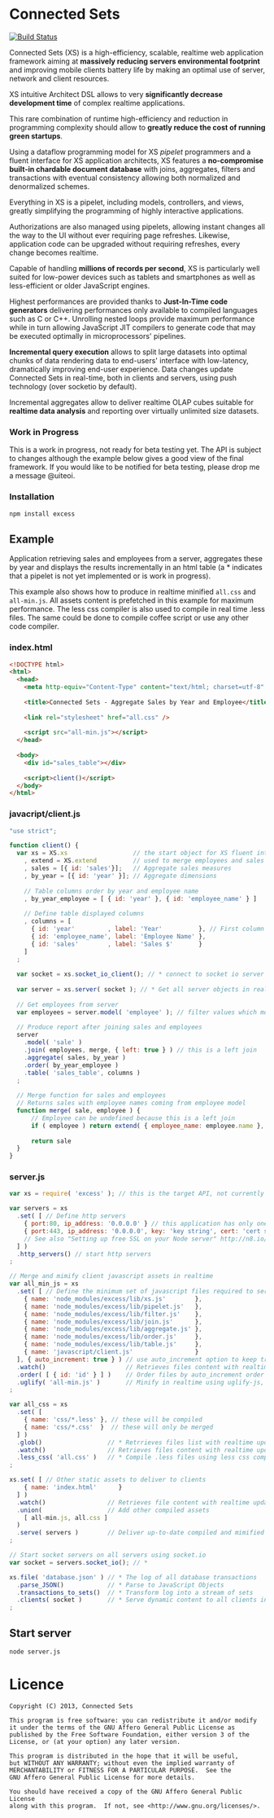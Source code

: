 # Connected Sets

[![Build Status](https://travis-ci.org/ConnectedSets/ConnectedSets.png?branch=master)](https://travis-ci.org/ConnectedSets/ConnectedSets)

Connected Sets (XS) is a high-efficiency, scalable, realtime web application framework aiming at **massively reducing servers
environmental footprint** and improving mobile clients battery life by making an optimal use of server, network and client
resources.

XS intuitive Architect DSL allows to very **significantly decrease development time** of complex realtime applications.

This rare combination of runtime high-efficiency and reduction in programming complexity should allow to **greatly reduce
the cost of running green startups**.

Using a dataflow programming model for XS *pipelet* programmers and a fluent interface for XS application architects, XS
features a **no-compromise built-in chardable document database** with joins, aggregates, filters and transactions with eventual
consistency allowing both normalized and denormalized schemes.

Everything in XS is a pipelet, including models, controllers, and views, greatly simplifying the programming of highly
interactive applications.

Authorizations are also managed using pipelets, allowing instant changes all the way to the UI without ever requiring
page refreshes. Likewise, application code can be upgraded without requiring refreshes, every change becomes realtime.

Capable of handling **millions of records per second**, XS is particularly well suited for low-power devices such as
tablets and smartphones as well as less-efficient or older JavaScript engines.

Highest performances are provided thanks to **Just-In-Time code generators** delivering performances only available to
compiled languages such as C or C++. Unrolling nested loops provide maximum performance while in turn allowing
JavaScript JIT compilers to generate code that may be executed optimally in microprocessors' pipelines.

**Incremental query execution** allows to split large datasets into optimal chunks of data rendering data to
end-users' interface with low-latency, dramatically improving end-user experience. Data changes update Connected
Sets in real-time, both in clients and servers, using push technology (over socketio by default).

Incremental aggregates allow to deliver realtime OLAP cubes suitable for **realtime data analysis** and reporting
over virtually unlimited size datasets.

### Work in Progress

This is a work in progress, not ready for beta testing yet. The API is subject to changes although the example below
gives a good view of the final framework. If you would like to be notified for beta testing, please drop me
a message @uiteoi.

### Installation

```bash
npm install excess
```

## Example

Application retrieving sales and employees from a server, aggregates these by year and displays the results
incrementally in an html table (a * indicates that a pipelet is not yet implemented or is work in progress).

This example also shows how to produce in realtime minified `all.css` and `all-min.js`. All assets content
is prefetched in this example for maximum performance. The less css compiler is also used to compile in real
time .less files. The same could be done to compile coffee script or use any other code compiler.

### index.html

```html
<!DOCTYPE html>
<html>
  <head>
    <meta http-equiv="Content-Type" content="text/html; charset=utf-8" />
    
    <title>Connected Sets - Aggregate Sales by Year and Employee</title>
    
    <link rel="stylesheet" href="all.css" />
    
    <script src="all-min.js"></script>
  </head>
  
  <body>
    <div id="sales_table"></div>
    
    <script>client()</script>
  </body>
</html>
```

### javacript/client.js

```javascript
"use strict";

function client() {
  var xs = XS.xs                  // the start object for XS fluent interface
    , extend = XS.extend          // used to merge employees and sales
    , sales = [{ id: 'sales'}];   // Aggregate sales measures
    , by_year = [{ id: 'year' }]; // Aggregate dimensions
    
    // Table columns order by year and employee name
    , by_year_employee = [ { id: 'year' }, { id: 'employee_name' } ]
    
    // Define table displayed columns
    , columns = [
      { id: 'year'         , label: 'Year'          }, // First column
      { id: 'employee_name', label: 'Employee Name' },
      { id: 'sales'        , label: 'Sales $'       }
    ]
  ;
  
  var socket = xs.socket_io_client(); // * connect to socket io server
  
  var server = xs.server( socket ); // * Get all server objects in realtime
  
  // Get employees from server
  var employees = server.model( 'employee' ); // filter values which model attribute equals 'employee'
  
  // Produce report after joining sales and employees
  server
    .model( 'sale' )
    .join( employees, merge, { left: true } ) // this is a left join
    .aggregate( sales, by_year )
    .order( by_year_employee )
    .table( 'sales_table', columns )
  ;
  
  // Merge function for sales and employees
  // Returns sales with employee names coming from employee model
  function merge( sale, employee ) {
      // Employee can be undefined because this is a left join
      if ( employee ) return extend( { employee_name: employee.name }, sale )
      
      return sale
  }
}
```

### server.js

```javascript
var xs = require( 'excess' ); // this is the target API, not currently available

var servers = xs
  .set( [ // Define http servers
    { port:80, ip_address: '0.0.0.0' } // this application has only one server
    { port:443, ip_address: '0.0.0.0', key: 'key string', cert: 'cert string' }
    // See also "Setting up free SSL on your Node server" http://n8.io/setting-up-free-ssl-on-your-node-server/
  ] )
  .http_servers() // start http servers
;

// Merge and mimify client javascript assets in realtime
var all_min_js = xs
  .set( [ // Define the minimum set of javascript files required to serve this client application
    { name: 'node_modules/excess/lib/xs.js'        },
    { name: 'node_modules/excess/lib/pipelet.js'   },
    { name: 'node_modules/excess/lib/filter.js'    },
    { name: 'node_modules/excess/lib/join.js'      },
    { name: 'node_modules/excess/lib/aggregate.js' },
    { name: 'node_modules/excess/lib/order.js'     },
    { name: 'node_modules/excess/lib/table.js'     },
    { name: 'javascript/client.js'                 }
  ], { auto_increment: true } ) // use auto_increment option to keep track of files order
  .watch()                      // Retrieves files content with realtime updates
  .order( [ { id: 'id' } ] )    // Order files by auto_increment order before minifying
  .uglify( 'all-min.js' )       // Minify in realtime using uglify-js, hiding all source assets
;

var all_css = xs
  .set( [
    { name: 'css/*.less' }, // these will be compiled
    { name: 'css/*.css'  }  // these will only be merged
  ] )
  .glob()                  // * Retrrieves files list with realtime updates (watching the css directory)
  .watch()                 // Retrieves files content with realtime updates
  .less_css( 'all.css' )   // * Compile .less files using less css compiler, merge all, hide source
;

xs.set( [ // Other static assets to deliver to clients
    { name: 'index.html'      }
  ] )
  .watch()                 // Retrieves file content with realtime updates
  .union(                  // Add other compiled assets
    [ all-min.js, all.css ]
  )
  .serve( servers )        // Deliver up-to-date compiled and mimified assets to clients
;

// Start socket servers on all servers using socket.io
var socket = servers.socket_io(); // *

xs.file( 'database.json' ) // * The log of all database transactions
  .parse_JSON()            // * Parse to JavaScript Objects
  .transactions_to_sets()  // * Transform log into a stream of sets
  .clients( socket )       // * Serve dynamic content to all clients in realtime
;
```

## Start server

```bash
node server.js
```
 
# Licence

    Copyright (C) 2013, Connected Sets

    This program is free software: you can redistribute it and/or modify
    it under the terms of the GNU Affero General Public License as
    published by the Free Software Foundation, either version 3 of the
    License, or (at your option) any later version.

    This program is distributed in the hope that it will be useful,
    but WITHOUT ANY WARRANTY; without even the implied warranty of
    MERCHANTABILITY or FITNESS FOR A PARTICULAR PURPOSE.  See the
    GNU Affero General Public License for more details.

    You should have received a copy of the GNU Affero General Public License
    along with this program.  If not, see <http://www.gnu.org/licenses/>.
